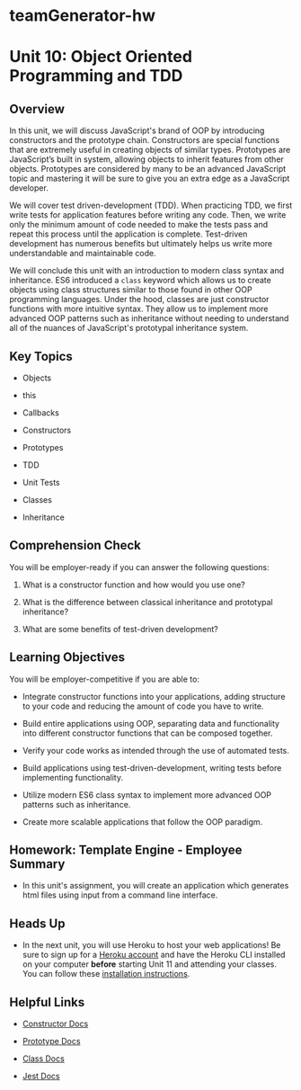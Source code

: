 # teamGenerator-hw
# Unit 10: Object Oriented Programming and TDD

## Overview

In this unit, we will discuss JavaScript's brand of OOP by introducing constructors and the prototype chain. Constructors are special functions that are extremely useful in creating objects of similar types. Prototypes are JavaScript’s built in system, allowing objects to inherit features from other objects. Prototypes are considered by many to be an advanced JavaScript topic and mastering it will be sure to give you an extra edge as a JavaScript developer.

We will cover test driven-development (TDD). When practicing TDD, we first write tests for application features before writing any code. Then, we write only the minimum amount of code needed to make the tests pass and repeat this process until the application is complete. Test-driven development has numerous benefits but ultimately helps us write more understandable and maintainable code.

We will conclude this unit with an introduction to modern class syntax and inheritance. ES6 introduced a `class` keyword which allows us to create objects using class structures similar to those found in other OOP programming languages. Under the hood, classes are just constructor functions with more intuitive syntax. They allow us to implement more advanced OOP patterns such as inheritance without needing to understand all of the nuances of JavaScript's prototypal inheritance system.

## Key Topics

* Objects

* this

* Callbacks

* Constructors

* Prototypes

* TDD

* Unit Tests

* Classes

* Inheritance

## Comprehension Check

You will be employer-ready if you can answer the following questions:

1. What is a constructor function and how would you use one?

2. What is the difference between classical inheritance and prototypal inheritance?

3. What are some benefits of test-driven development?

## Learning Objectives

You will be employer-competitive if you are able to:

* Integrate constructor functions into your applications, adding structure to your code and reducing the amount of code you have to write.

* Build entire applications using OOP, separating data and functionality into different constructor functions that can be composed together.

* Verify your code works as intended through the use of automated tests.

* Build applications using test-driven-development, writing tests before implementing functionality.

* Utilize modern ES6 class syntax to implement more advanced OOP patterns such as inheritance.

* Create more scalable applications that follow the OOP paradigm.

## Homework: Template Engine - Employee Summary

* In this unit's assignment, you will create an application which generates html files using input from a command line interface.

## Heads Up

* In the next unit, you will use Heroku to host your web applications! Be sure to sign up for a [Heroku account](https://signup.heroku.com/) and have the Heroku CLI installed on your computer **before** starting Unit 11 and attending your classes. You can follow these [installation instructions](./04-Supplemental/heroku-install.md). 

## Helpful Links

* [Constructor Docs](https://developer.mozilla.org/en-US/docs/Web/JavaScript/Reference/Classes/constructor)

* [Prototype Docs](https://developer.mozilla.org/en-US/docs/Web/JavaScript/Reference/Global_Objects/Object/prototype)

* [Class Docs](https://developer.mozilla.org/en-US/docs/Web/JavaScript/Reference/Classes)

* [Jest Docs](https://jestjs.io/)
